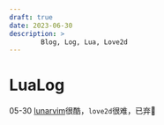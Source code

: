 ```yaml
---
draft: true
date: 2023-06-30
description: >
		Blog, Log, Lua, Love2d
---
```


# LuaLog

05-30 [lunarvim](https://github.com/LunarVim/LunarVim)很酷，`love2d`很难，已弃🤡
